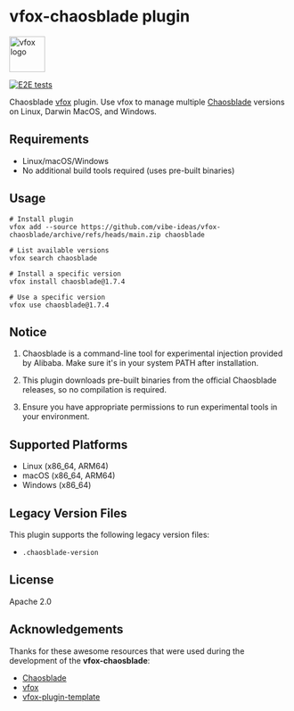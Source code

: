 # vfox-chaosblade plugin

<a href="https://github.com/version-fox/vfox"><img alt="vfox logo" height="64" src="https://vfox.lhan.me/vfox.svg"></a>

[![E2E tests](https://github.com/vibe-ideas/vfox-chaosblade/actions/workflows/e2e_test.yaml/badge.svg)](https://github.com/vibe-ideas/vfox-chaosblade/actions/workflows/e2e_test.yaml)

Chaosblade [vfox](https://github.com/version-fox/vfox) plugin. Use vfox to manage multiple [Chaosblade](https://github.com/chaosblade-io/chaosblade) versions on Linux, Darwin MacOS, and Windows.

## Requirements

- Linux/macOS/Windows
- No additional build tools required (uses pre-built binaries)

## Usage

```shell
# Install plugin
vfox add --source https://github.com/vibe-ideas/vfox-chaosblade/archive/refs/heads/main.zip chaosblade

# List available versions
vfox search chaosblade

# Install a specific version
vfox install chaosblade@1.7.4

# Use a specific version
vfox use chaosblade@1.7.4
```

## Notice

1. Chaosblade is a command-line tool for experimental injection provided by Alibaba. Make sure it's in your system PATH after installation.

2. This plugin downloads pre-built binaries from the official Chaosblade releases, so no compilation is required.

3. Ensure you have appropriate permissions to run experimental tools in your environment.

## Supported Platforms

- Linux (x86_64, ARM64)
- macOS (x86_64, ARM64)
- Windows (x86_64)

## Legacy Version Files

This plugin supports the following legacy version files:
- `.chaosblade-version`

## License

Apache 2.0

## Acknowledgements

Thanks for these awesome resources that were used during the development of the **vfox-chaosblade**:

- [Chaosblade](https://github.com/chaosblade-io/chaosblade)
- [vfox](https://github.com/version-fox/vfox)
- [vfox-plugin-template](https://github.com/version-fox/vfox-plugin-template)